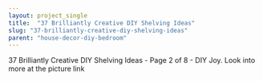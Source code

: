 ```yaml
---
layout: project_single
title:  "37 Brilliantly Creative DIY Shelving Ideas"
slug: "37-brilliantly-creative-diy-shelving-ideas"
parent: "house-decor-diy-bedroom"
---
```

37 Brilliantly Creative DIY Shelving Ideas - Page 2 of 8 - DIY Joy.  Look into more at the picture link